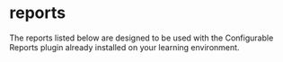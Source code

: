 # reports
The reports listed below are designed to be used with the Configurable Reports plugin already installed on your learning environment.
